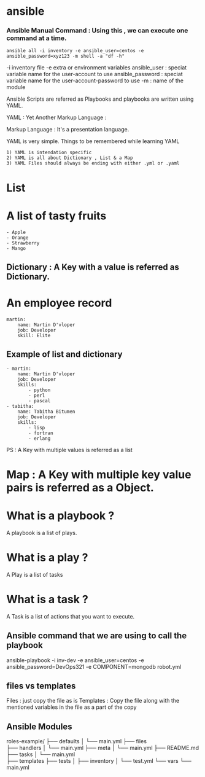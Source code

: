 # ansible

### Ansible Manual Command : Using this , we can execute one command at a time.
    ansible all -i inventory -e ansible_user=centos -e ansible_password=xyz123 -m shell -a "df -h"
-i inventory file -e extra or environment variables ansible_user : speciat variable name for the user-account to use ansible_password : speciat variable name for the user-account-password to use -m : name of the module

Ansible Scripts are referred as Playbooks and playbooks are written using YAML.

YAML : Yet Another Markup Language :

Markup Language : It's a presentation language.

YAML is very simple. Things to be remembered while learning YAML

    1) YAML is intendation specific  
    2) YAML is all about Dictionary , List & a Map 
    3) YAML Files should always be ending with either .yml or .yaml 
# List
# A list of tasty fruits
    - Apple
    - Orange
    - Strawberry
    - Mango

## Dictionary : A Key with a value is referred as Dictionary.
# An employee record
    martin:
        name: Martin D'vloper
        job: Developer
        skill: Elite
## Example of list and dictionary
    - martin:
        name: Martin D'vloper
        job: Developer
        skills:
            - python
            - perl
            - pascal
    - tabitha:
        name: Tabitha Bitumen
        job: Developer
        skills:
            - lisp
            - fortran
            - erlang
PS : A Key with multiple values is referred as a list

# Map : A Key with multiple key value pairs is referred as a Object.

# What is a playbook ?
A playbook is a list of plays.

# What is a play ?
A Play is a list of tasks

# What is a task ?
A Task is a list of actions that you want to execute.

## Ansible command that we are using to call the playbook
ansible-playbook -i inv-dev -e ansible_user=centos -e ansible_password=DevOps321 -e COMPONENT=mongodb robot.yml

## files vs templates
Files : just copy the file as is 
Templates : Copy the file along with the mentioned variables in the file as a part of the copy

## Ansible Modules
roles-example/
 ├── defaults 
 │   └── main.yml 
 ├── files  
 ├── handlers 
 │   └── main.yml 
 ├── meta 
 │   └── main.yml 
 ├── README.md 
 ├── tasks 
 │   └── main.yml  
 ├── templates 
 ├── tests 
 │  ├── inventory 
 │  └── test.yml 
 └── vars 
     └── main.yml